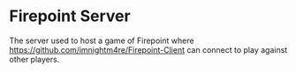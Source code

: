 # Firepoint Server
The server used to host a game of Firepoint where https://github.com/imnightm4re/Firepoint-Client can connect to play against other players.
